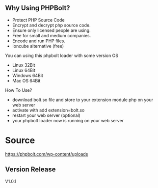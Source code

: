 Why Using PHPBolt?
--------------------------------------
- Protect PHP Source Code
- Encrypt and decrypt php source code.
- Ensure only licensed people are using.
- Free for small and medium companies.
- Encode and run PHP files.
- Ioncube alternative (free)

You can using this phpbolt loader with some version OS
- Linux 32Bit
- Linux 64Bit
- Windows 64Bit
- Mac OS 64Bit

How To Use?
- download bolt.so file and store to your extension module php on your web server
- activate with add extension=bolt.so 
- restart your web server (optional)
- your phpbolt loader now is running on your web server

Source
======
https://phpbolt.com/wp-content/uploads

Version Release
-------------------
V1.0.1